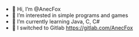 - 👋 Hi, I’m @AnecFox
- 👀 I’m interested in simple programs and games
- 🌱 I’m currently learning Java, C, C#
- 🦊 I switched to Gitlаb https://gitlab.com/AnecFox

<!---
AnecFox/AnecFox is a ✨ special ✨ repository because its `README.md` (this file) appears on your GitHub profile.
You can click the Preview link to take a look at your changes.
--->
